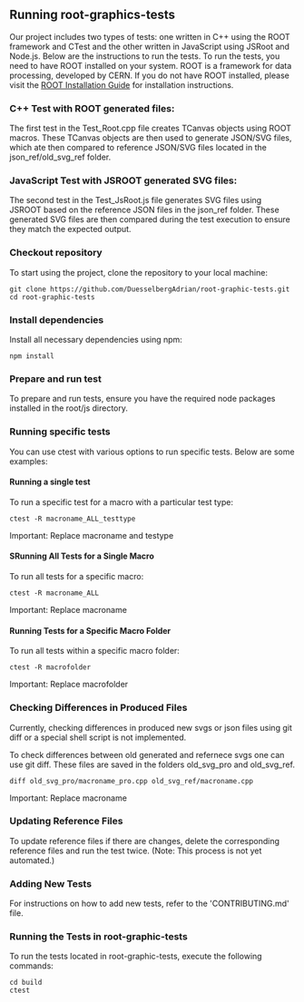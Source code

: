 ## Running root-graphics-tests

Our project includes two types of tests: one written in C++ using the ROOT framework and CTest and the other written in JavaScript using JSRoot and Node.js. Below are the instructions to run the tests. To run the tests, you need to have ROOT installed on your system. ROOT is a framework for data processing, developed by CERN. If you do not have ROOT installed, please visit the [ROOT Installation Guide](https://root.cern/install/) for installation instructions.

### C++ Test with ROOT generated files:
The first test in the Test_Root.cpp file creates TCanvas objects using ROOT macros. These TCanvas objects are then used to generate JSON/SVG files, which ate then compared to reference JSON/SVG files located in the json_ref/old_svg_ref folder.

### JavaScript Test with JSROOT generated SVG files:
The second test in the Test_JsRoot.js file generates SVG files using JSROOT based on the reference JSON files in the json_ref folder. These generated SVG files are then compared during the test execution to ensure they match the expected output.

### Checkout repository
To start using the project, clone the repository to your local machine:
```shell
git clone https://github.com/DuesselbergAdrian/root-graphic-tests.git
cd root-graphic-tests
```
### Install dependencies
Install all necessary dependencies using npm:
```shell
npm install
```
### Prepare and run test
To prepare and run tests, ensure you have the required node packages installed in the root/js directory.


### Running specific tests
You can use ctest with various options to run specific tests. Below are some examples:
#### Running a single test
To run a specific test for a macro with a particular test type:
```shell
ctest -R macroname_ALL_testtype
```
Important: Replace macroname and testype

#### SRunning All Tests for a Single Macro
To run all tests for a specific macro:
```shell
ctest -R macroname_ALL
```
Important: Replace macroname

#### Running Tests for a Specific Macro Folder
To run all tests within a specific macro folder:
```shell
ctest -R macrofolder
```
Important: Replace macrofolder


### Checking Differences in Produced Files
Currently, checking differences in produced new svgs or json files using git diff or a special shell script is not implemented.

To check differences between old generated and refernece svgs one can use git diff. These files are saved in the folders old_svg_pro and old_svg_ref.
```shell
diff old_svg_pro/macroname_pro.cpp old_svg_ref/macroname.cpp
```
Important: Replace macroname


### Updating Reference Files
To update reference files if there are changes, delete the corresponding reference files and run the test twice. (Note: This process is not yet automated.)


### Adding New Tests
For instructions on how to add new tests, refer to the 'CONTRIBUTING.md' file.


### Running the Tests in root-graphic-tests
To run the tests located in root-graphic-tests, execute the following commands:
```shell
cd build
ctest
```


